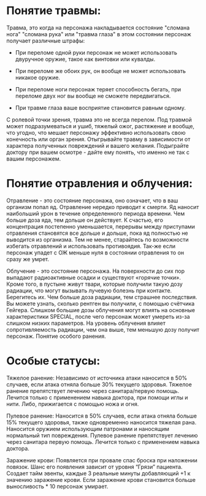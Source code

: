 # Понятие травмы:

Травма, это когда на персонажа накладывается состояние "сломана нога" "сломана рука" или "травма глаза" в этом состоянии персонаж получает различные штрафы:

  - При переломе одной руки персонаж не может использовать двуручное оружие, такое как винтовки или кувалды. 
  
  - При переломе же обоих рук, он вообще не может использовать никакое оружие.
  
  - При переломе ноги персонаж теряет способность бегать, при переломе двух ног вы вообще не сможете передвигаться.
  
  - При травме глаза ваше восприятие становится равным одному.

С ролевой точки зрения, травма это не всегда перелом. Под травмой может подразумеваться и ушиб, тяжелый ожог, растяжение и вообще, что угодно, что мешает персонажу эффективно использовать свою конечность или орган зрения. Отыгрывайте травму в зависимости от характера полученных повреждений и вашего желания. Подыграйте доктору при вашем осмотре - дайте ему понять, что именно не так с вашим персонажем.

# Понятие отравления и облучения:

Отравление - это состояние персонажа, оно означает, что в ваш организм попал яд. Отравление нередко приводит к смерти. Яд наносит наибольший урон в течение определенного периода времени. Чем больше доза яда, тем дольше он действует. К счастью, его концентрация постепенно уменьшается, перерывы между приступами отравления становятся все дольше и дольше, пока яд полностью не выводится из организма. Тем не менее, старайтесь по возможности избегать отравлений и использовать противоядия. Так-же если персонаж упадет с ОЖ меньше нуля в состоянии отравления то он сразу же умрет.

Облучение - это состояние персонажа. На поверхности до сих пор выпадают радиоактивные осадки и существуют «горячие точки». Кроме того, в пустыне живут твари, которые получили такую дозу радиации, что могут вызывать лучевую болезнь при контакте. Берегитесь их. Чем больше доза радиации, тем страшнее последствия. Вы можете узнать, сколько рентген вы получили, с помощью счётчика Гейгера.
Слишком большие дозы облучения могут влиять на основные характеристики SPECIAL, после чего персонаж может умереть из-за слишком низких параметров. На уровень облучения влияет сопротивляемость радиации, чем она выше, тем меньшую дозу получит персонаж.
Понятие особого ранения.

# Особые статусы:

Тяжелое ранение: Независимо от источника атаки наносится в 50% случаев, если атака отняла больше 30% текущего здоровья. Тяжелое ранение препятствует лечению через санитара/первую помощь. Лечится только с применением навыка доктора, при помощи иглы и нити. Либо, прижигается с помощью ножа и огня.

Пулевое ранение: Наносится в 50% случаев, если атака отняла больше 15% текущего здоровья, также одновременно наносится тяжелая рана. Наносится оружием использующим патронами и наносящим нормальный тип повреждения. Пулевое ранение препятствует лечению через санитара первую помощь. Лечится только с применением навыка доктора.

Заражение крови: Появляется при провале спас броска при наложении повязок. Шанс его появления зависит от уровня “Грязи” пациента. Создает тайм эвенты, каждые 3 реальные минуты добавляющий +1 к значению заражение крови. Если заражение крови становится больше выносливость * 10 персонаж умирает.
 

